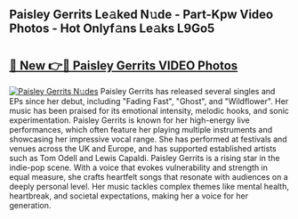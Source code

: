 ## Paisley Gerrits Le𝚊ked N𝚞de - Part-Kpw Video Photos - Hot Onlyf𝚊ns Le𝚊ks L9Go5

# <h2><a href="http://ab99526.deff.icu/?id=Paisley+Gerrits">🔗 New 👉🔴 Paisley Gerrits VIDEO Photos</a></h2>

[![Paisley Gerrits N𝚞des](https://i.imgur.com/rIISA9y.gif)](http://ab99526.deff.icu/?id=Paisley+Gerrits)
Paisley Gerrits has released several singles and EPs since her debut, including "Fading Fast", "Ghost", and "Wildflower". Her music has been praised for its emotional intensity, melodic hooks, and sonic experimentation. Paisley Gerrits is known for her high-energy live performances, which often feature her playing multiple instruments and showcasing her impressive vocal range. She has performed at festivals and venues across the UK and Europe, and has supported established artists such as Tom Odell and Lewis Capaldi. Paisley Gerrits is a rising star in the indie-pop scene. With a voice that evokes vulnerability and strength in equal measure, she crafts heartfelt songs that resonate with audiences on a deeply personal level. Her music tackles complex themes like mental health, heartbreak, and societal expectations, making her a voice for her generation.
